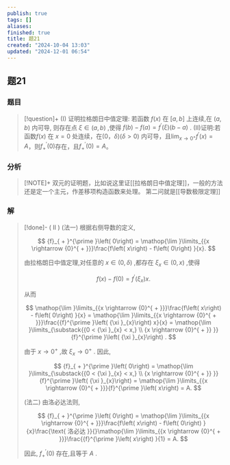 ```yaml
---
publish: true
tags: []
aliases: 
finished: true
title: 题21
created: "2024-10-04 13:03"
updated: "2024-12-01 06:54"
---
```

## 题21
### 题目
> [!question]+
> (I) 证明拉格朗日中值定理: 若函数 $f\left( x\right)$ 在 $\left\lbrack  {a,b}\right\rbrack$ 上连续,在 $\left( {a,b}\right)$ 内可导, 则存在点 $\xi  \in  \left( {a,b}\right)$ ,使得 $f\left( b\right)  - f\left( a\right)  = {f}^{\prime }\left( \xi \right) \left( {b - a}\right)$ .
> (II)证明:若函数$f(x)$ 在 $x=0$ 处连续，在$(0，\delta)(\delta>0)$ 内可导，且$\lim_{x\to0^+}f^{\prime}(x)=A$，则$f_+^{\prime}(0)$存在，且$f_+^{\prime}(0)=A$。
### 分析
> [!NOTE]+
> 双元的证明题，比如说这里证[[拉格朗日中值定理]]，一般的方法还是定一个主元，作差移项构造函数来处理。
> 第二问就是[[导数极限定理]]
### 解
> [!done]-
> ( II ) (法一) 根据右侧导数的定义,
> 
> $$
> {f}_{ + }^{\prime }\left( 0\right)  = \mathop{\lim }\limits_{{x \rightarrow  {0}^{ + }}}\frac{f\left( x\right)  - f\left( 0\right) }{x}.
> $$
> 
> 由拉格朗日中值定理,对任意的 $x \in  \left( {0,\delta }\right)$ ,都存在 ${\xi }_{x} \in  \left( {0,x}\right)$ ,使得
> 
> $$
> f\left( x\right)  - f\left( 0\right)  = {f}^{\prime }\left( {\xi }_{x}\right) x.
> $$
> 
> 从而
> 
> $$
> \mathop{\lim }\limits_{{x \rightarrow  {0}^{ + }}}\frac{f\left( x\right)  - f\left( 0\right) }{x} = \mathop{\lim }\limits_{{x \rightarrow  {0}^{ + }}}\frac{{f}^{\prime }\left( {\xi }_{x}\right) x}{x} = \mathop{\lim }\limits_{\substack{{0 < {\xi }_{x} < x,} \\  {x \rightarrow  {0}^{ + }} }}{f}^{\prime }\left( {\xi }_{x}\right) .
> $$
> 
> 由于 $x \rightarrow  {0}^{ + }$ ,故 ${\xi }_{x} \rightarrow  {0}^{ + }$ . 因此,
> 
> $$
> {f}_{ + }^{\prime }\left( 0\right)  = \mathop{\lim }\limits_{\substack{{0 < {\xi }_{x} < x,} \\  {x \rightarrow  {0}^{ + }} }}{f}^{\prime }\left( {\xi }_{x}\right)  = \mathop{\lim }\limits_{{x \rightarrow  {0}^{ + }}}{f}^{\prime }\left( x\right)  = A.
> $$
> 
> (法二) 由洛必达法则,
> 
> $$
> {f}_{ + }^{\prime }\left( 0\right)  = \mathop{\lim }\limits_{{x \rightarrow  {0}^{ + }}}\frac{f\left( x\right)  - f\left( 0\right) }{x}\frac{\text{ 洛必达 }}{}\mathop{\lim }\limits_{{x \rightarrow  {0}^{ + }}}\frac{{f}^{\prime }\left( x\right) }{1} = A.
> $$
> 
> 因此, ${f}_{ + }^{\prime }\left( 0\right)$ 存在,且等于 $A$ .